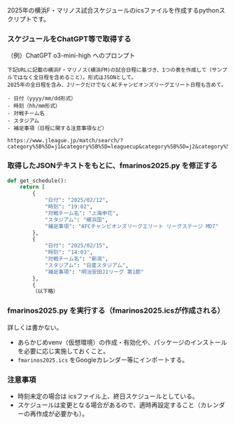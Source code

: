 2025年の横浜F・マリノス試合スケジュールのicsファイルを作成するpythonスクリプトです。

### スケジュールをChatGPT等で取得する

（例）ChatGPT o3-mini-high へのプロンプト

```
下記URLに記載の横浜F・マリノス(横浜FM)の試合日程に基づき、1つの表を作成して（サンプルではなく全日程を含めること）。形式はJSONとして。
2025年の全日程を含み、JリークだけでなくACチャンピオンズリーグエリート日程も含めて。

- 日付（yyyy/mm/dd形式）
- 時刻（hh/mm形式）
- 対戦チーム名
- スタジアム
- 補足事項（日程に関する注意事項など）

https://www.jleague.jp/match/search/?category%5B%5D=j1&category%5B%5D=leaguecup&category%5B%5D=j2&category%5B%5D=j3&category%5B%5D=playoff&category%5B%5D=j2playoff&category%5B%5D=J3jflplayoff&category%5B%5D=emperor&category%5B%5D=acle&category%5B%5D=acl2&category%5B%5D=acl&category%5B%5D=fcwc&category%5B%5D=supercup&category%5B%5D=asiachallenge&category%5B%5D=jwc&club%5B%5D=yokohamafm&year=2025&month%5B%5D=01&month%5B%5D=02&month%5B%5D=03&month%5B%5D=04&month%5B%5D=05&month%5B%5D=06&month%5B%5D=07&month%5B%5D=08&month%5B%5D=09&month%5B%5D=10&month%5B%5D=11&month%5B%5D=12&tba=1
```

### 取得したJSONテキストをもとに、fmarinos2025.py を修正する

```python
def get_schedule():
    return [
        {
            "日付": "2025/02/12",
            "時刻": "19:02",
            "対戦チーム名": "上海申花",
            "スタジアム": "横浜国",
            "補足事項": "AFCチャンピオンズリーグエリート リーグステージ MD7"
        },
        {
            "日付": "2025/02/15",
            "時刻": "14:03",
            "対戦チーム名": "新潟",
            "スタジアム": "日産スタジアム",
            "補足事項": "明治安田J1リーグ 第1節"
        },
        {
        （以下略）
```

### fmarinos2025.py を実行する（fmarinos2025.icsが作成される）

詳しくは書かない。

* あらかじめvenv（仮想環境）の作成・有効化や、パッケージのインストールを必要に応じ実施しておくこと。
* `fmarinos2025.ics` をGoogleカレンダー等にインポートする。

### 注意事項

* 時刻未定の場合は icsファイル上、終日スケジュールとしている。
* スケジュールは変更となる場合があるので、適時再設定すること（カレンダーの再作成が必要かも）。
